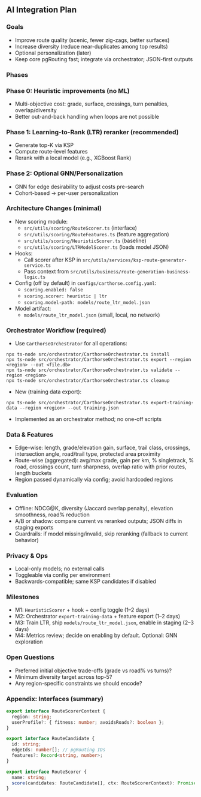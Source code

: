 ## AI Integration Plan

### Goals
- Improve route quality (scenic, fewer zig-zags, better surfaces)
- Increase diversity (reduce near-duplicates among top results)
- Optional personalization (later)
- Keep core pgRouting fast; integrate via orchestrator; JSON-first outputs

### Phases

### Phase 0: Heuristic improvements (no ML)
- Multi-objective cost: grade, surface, crossings, turn penalties, overlap/diversity
- Better out-and-back handling when loops are not possible

### Phase 1: Learning-to-Rank (LTR) reranker (recommended)
- Generate top-K via KSP
- Compute route-level features
- Rerank with a local model (e.g., XGBoost Rank)

### Phase 2: Optional GNN/Personalization
- GNN for edge desirability to adjust costs pre-search
- Cohort-based → per-user personalization

### Architecture Changes (minimal)
- New scoring module:
  - `src/utils/scoring/RouteScorer.ts` (interface)
  - `src/utils/scoring/RouteFeatures.ts` (feature aggregation)
  - `src/utils/scoring/HeuristicScorer.ts` (baseline)
  - `src/utils/scoring/LTRModelScorer.ts` (loads model JSON)
- Hooks:
  - Call scorer after KSP in `src/utils/services/ksp-route-generator-service.ts`
  - Pass context from `src/utils/business/route-generation-business-logic.ts`
- Config (off by default) in `configs/carthorse.config.yaml`:
  - `scoring.enabled: false`
  - `scoring.scorer: heuristic | ltr`
  - `scoring.model-path: models/route_ltr_model.json`
- Model artifact:
  - `models/route_ltr_model.json` (small, local, no network)

### Orchestrator Workflow (required)
- Use `CarthorseOrchestrator` for all operations:

```
npx ts-node src/orchestrator/CarthorseOrchestrator.ts install
npx ts-node src/orchestrator/CarthorseOrchestrator.ts export --region <region> --out <file.db>
npx ts-node src/orchestrator/CarthorseOrchestrator.ts validate --region <region>
npx ts-node src/orchestrator/CarthorseOrchestrator.ts cleanup
```

- New (training data export):

```
npx ts-node src/orchestrator/CarthorseOrchestrator.ts export-training-data --region <region> --out training.json
```

- Implemented as an orchestrator method; no one-off scripts

### Data & Features
- Edge-wise: length, grade/elevation gain, surface, trail class, crossings, intersection angle, road/trail type, protected area proximity
- Route-wise (aggregated): avg/max grade, gain per km, % singletrack, % road, crossings count, turn sharpness, overlap ratio with prior routes, length buckets
- Region passed dynamically via config; avoid hardcoded regions

### Evaluation
- Offline: NDCG@K, diversity (Jaccard overlap penalty), elevation smoothness, road% reduction
- A/B or shadow: compare current vs reranked outputs; JSON diffs in staging exports
- Guardrails: if model missing/invalid, skip reranking (fallback to current behavior)

### Privacy & Ops
- Local-only models; no external calls
- Toggleable via config per environment
- Backwards-compatible; same KSP candidates if disabled

### Milestones
- M1: `HeuristicScorer` + hook + config toggle (1–2 days)
- M2: Orchestrator `export-training-data` + feature export (1–2 days)
- M3: Train LTR, ship `models/route_ltr_model.json`, enable in staging (2–3 days)
- M4: Metrics review; decide on enabling by default. Optional: GNN exploration

### Open Questions
- Preferred initial objective trade-offs (grade vs road% vs turns)?
- Minimum diversity target across top-5?
- Any region-specific constraints we should encode?

### Appendix: Interfaces (summary)

```ts
export interface RouteScorerContext {
  region: string;
  userProfile?: { fitness: number; avoidsRoads?: boolean };
}

export interface RouteCandidate {
  id: string;
  edgeIds: number[]; // pgRouting IDs
  features?: Record<string, number>;
}

export interface RouteScorer {
  name: string;
  score(candidates: RouteCandidate[], ctx: RouteScorerContext): Promise<number[]>;
}
```


